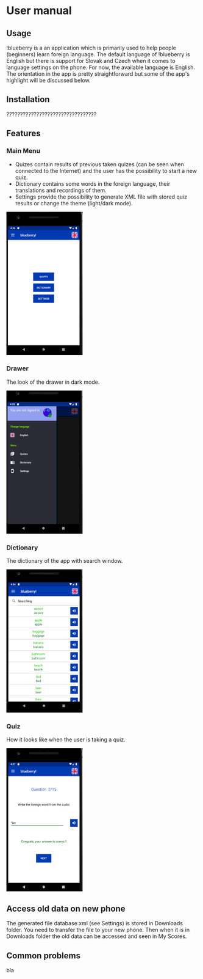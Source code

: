 # User manual  


## Usage

!blueberry is a an application which is primarily used to help people (beginners) learn foreign language. The default language of !blueberry is English but there is support for Slovak and Czech when it comes to language settings on the phone. For now, the available language is English. The orientation in the app is pretty straightforward but some of the app's highlight will be discussed below. 

## Installation  

?????????????????????????????????


## Features  

### Main Menu

* Quizes contain results of previous taken quizes (can be seen when connected to the Internet) and the user has the possibility to start a new quiz.
* Dictionary contains some words in the foreign language, their translations and recordings of them.
* Settings provide the possibility to generate XML file with stored quiz results or change the theme (light/dark mode).

<img src="./pictures/menu.png" width="200" height="375">

### Drawer

The look of the drawer in dark mode.

<img src="./pictures/drawer.png" width="200" height="375">

### Dictionary

The dictionary of the app with search window.

<img src="./pictures/lexicon.png" width="200" height="375">

### Quiz

How it looks like when the user is taking a quiz. 

<img src="./pictures/quiz.png" width="200" height="375">

## Access old data on new phone

The generated file database.xml (see Settings) is stored in Downloads folder. You need to transfer the file to your new phone. Then when it is in Downloads folder the old data can be accessed and seen in My Scores.

## Common problems  

bla
